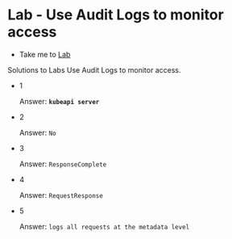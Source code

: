 # Lab - Use Audit Logs to monitor access

  - Take me to [Lab](https://kodekloud.com/topic/labs-use-audit-logs-to-monitor-access/)

Solutions to Labs Use Audit Logs to monitor access.

- 1

    Answer: **`kubeapi server`**

- 2

    Answer: `No`

- 3

    Answer: `ResponseComplete`


- 4

    Answer: `RequestResponse`

- 5

    Answer: `logs all requests at the metadata level`

